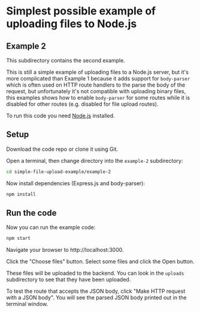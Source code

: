 # Simplest possible example of uploading files to Node.js 

## Example 2

This subdirectory contains the second example. 

This is still a simple example of uploading files to a Node.js server, but it's more complicated than Example 1 because it adds support for `body-parser` which is often used on HTTP route handlers to the parse the body of the request, but unfortunately it's not compatible with uploading binary files, this examples shows how to enable `body-parser` for some routes while it is disabled for other routes (e.g. disabled for file upload routes).

To run this code you need [Node.js](https://nodejs.org/) installed.

## Setup

Download the code repo or clone it using Git.

Open a terminal, then change directory into the `example-2` subdirectory:

```bash
cd simple-file-upload-example/example-2
```

Now install dependencies (Express.js and body-parser):

```bash
npm install
```

## Run the code

Now you can run the example code:

```bash
npm start
```

Navigate your browser to http://localhost:3000.

Click the "Choose files" button. Select some files and click the Open button.

These files will be uploaded to the backend. You can look in the `uploads` subdirectory to see that they have been uploaded.

To test the route that accepts the JSON body, click "Make HTTP request with a JSON body". You will see the parsed JSON body printed out in the terminal window.
